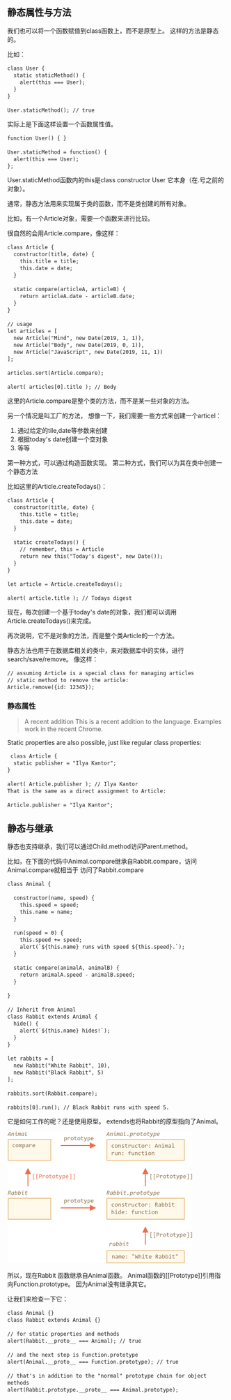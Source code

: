 ## 静态属性与方法

我们也可以将一个函数赋值到class函数上，而不是原型上。
这样的方法是静态的。

比如：
```
class User {
  static staticMethod() {
    alert(this === User);
  }
}

User.staticMethod(); // true
```
实际上是下面这样设置一个函数属性值。

```
function User() { }

User.staticMethod = function() {
  alert(this === User);
};
```
User.staticMethod函数内的this是class constructor User 它本身（在.号之前的对象）。


通常，静态方法用来实现属于类的函数，而不是类创建的所有对象。

比如，有一个Article对象，需要一个函数来进行比较。

很自然的会用Article.compare，像这样：
```
class Article {
  constructor(title, date) {
    this.title = title;
    this.date = date;
  }

  static compare(articleA, articleB) {
    return articleA.date - articleB.date;
  }
}

// usage
let articles = [
  new Article("Mind", new Date(2019, 1, 1)),
  new Article("Body", new Date(2019, 0, 1)),
  new Article("JavaScript", new Date(2019, 11, 1))
];

articles.sort(Article.compare);

alert( articles[0].title ); // Body
```

这里的Article.compare是整个类的方法，而不是某一些对象的方法。

另一个情况是叫工厂的方法，
想像一下，我们需要一些方式来创建一个articel：

1. 通过给定的tile,date等参数来创建
2. 根据today's date创建一个空对象
3. 等等

第一种方式，可以通过构造函数实现。
第二种方式，我们可以为其在类中创建一个静态方法

比如这里的Article.createTodays()：

```
class Article {
  constructor(title, date) {
    this.title = title;
    this.date = date;
  }

  static createTodays() {
    // remember, this = Article
    return new this("Today's digest", new Date());
  }
}

let article = Article.createTodays();

alert( article.title ); // Todays digest
```

现在，每次创建一个基于today's date的对象，我们都可以调用Article.createTodays()来完成。

再次说明，它不是对象的方法，而是整个类Article的一个方法。




静态方法也用于在数据库相关的类中，来对数据库中的实体，进行search/save/remove。
像这样：
```
// assuming Article is a special class for managing articles
// static method to remove the article:
Article.remove({id: 12345});
```

### 静态属性

>A recent addition
This is a recent addition to the language. Examples work in the recent Chrome.

Static properties are also possible, just like regular class properties:
```
 class Article {
  static publisher = "Ilya Kantor";
}

alert( Article.publisher ); // Ilya Kantor
That is the same as a direct assignment to Article:

Article.publisher = "Ilya Kantor";
```


## 静态与继承

静态也支持继承，我们可以通过Child.method访问Parent.method。

比如，在下面的代码中Animal.compare继承自Rabbit.compare，访问Animal.compare就相当于
访问了Rabbit.compare
```
class Animal {

  constructor(name, speed) {
    this.speed = speed;
    this.name = name;
  }

  run(speed = 0) {
    this.speed += speed;
    alert(`${this.name} runs with speed ${this.speed}.`);
  }

  static compare(animalA, animalB) {
    return animalA.speed - animalB.speed;
  }

}

// Inherit from Animal
class Rabbit extends Animal {
  hide() {
    alert(`${this.name} hides!`);
  }
}

let rabbits = [
  new Rabbit("White Rabbit", 10),
  new Rabbit("Black Rabbit", 5)
];

rabbits.sort(Rabbit.compare);

rabbits[0].run(); // Black Rabbit runs with speed 5.
```

它是如何工作的呢？还是使用原型。
extends也将Rabbit的原型指向了Animal。

![](images/animal-rabbit-static.png)

所以，现在Rabbit 函数继承自Animal函数。
Animal函数的[[Prototype]]引用指向Function.prototype。
因为Animal没有继承其它。

让我们来检查一下它：

```
class Animal {}
class Rabbit extends Animal {}

// for static properties and methods
alert(Rabbit.__proto__ === Animal); // true

// and the next step is Function.prototype
alert(Animal.__proto__ === Function.prototype); // true

// that's in addition to the "normal" prototype chain for object methods
alert(Rabbit.prototype.__proto__ === Animal.prototype);
```
